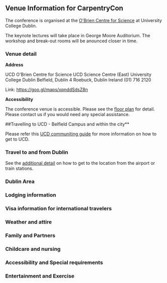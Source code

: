 ## Venue Information for CarpentryCon

The conference is organised at the [O'Brien Centre for Science](http://www.ucd.ie/conferences/venues/classroom-and-theatres/) at University College Dublin. 

The keynote lectures will take place in George Moore Auditorium. The workshop and break-out rooms will be anounced closer in time.

### Venue detail

**Address**

  UCD O'Brien Centre for Science
  UCD Science Centre (East)
  University College Dublin
  Belfield, Dublin 4
  Roebuck, Dublin
  Ireland
  (01) 716 2120

Link: https://goo.gl/maps/xpnddSdsZ8n

**Accessibility**

The conference venue is accessible. Please see the [floor plan](http://www.ucd.ie/t4cms/Con-Science-District.pdf) for detail. Please contact us if you would need any special assistance.

##Travelling to UCD - Belfield Campus and within the city**

Please refer this [UCD communiting guide](https://www.ucd.ie/t4cms/UCD-commuting-guide-2015.pdf) for more information on how to get to UCD. 

### Travel to and from Dublin

See the [additional detail](http://www.ucd.ie/gettingtoucd.htm) on how to get to the location from the airport or train stations.

### Dublin Area

### Lodging information

### Visa information for international travelers

### Weather and attire

### Family and Partners

### Childcare and nursing

### Accessibility and Special requirements

### Entertainment and Exercise
